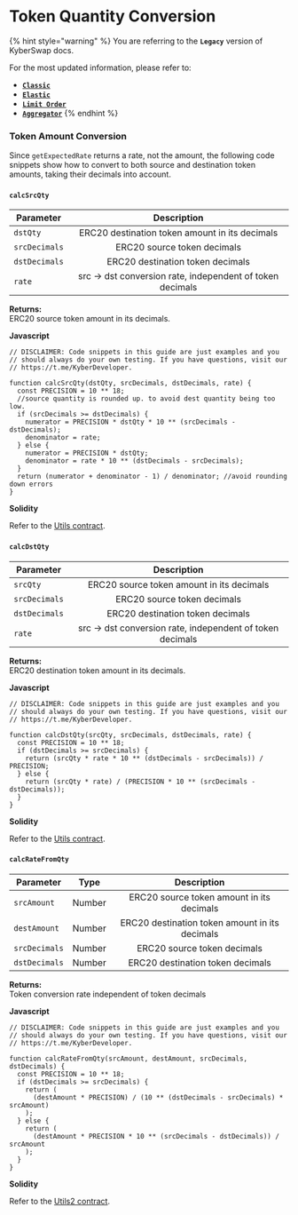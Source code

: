 # Token Quantity Conversion

{% hint style="warning" %}
You are referring to the **`Legacy`** version of KyberSwap docs.

For the most updated information, please refer to:

* [**`Classic`**](broken-reference)
* [**`Elastic`**](../../kyberswap-elastic/)
* [**`Limit Order`**](../../../../kyberswap-solutions/limit-order/)
* [**`Aggregator`**](../../../../kyberswap-solutions/kyberswap-aggregator/)
{% endhint %}

### Token Amount Conversion[​](https://docs.kyberswap.com/Legacy/api-abi/code-snippets/api\_abi-tokenquantityconversion#token-amount-conversion) <a href="#token-amount-conversion" id="token-amount-conversion"></a>

Since `getExpectedRate` returns a rate, not the amount, the following code snippets show how to convert to both source and destination token amounts, taking their decimals into account.

#### `calcSrcQty`[​](https://docs.kyberswap.com/Legacy/api-abi/code-snippets/api\_abi-tokenquantityconversion#calcsrcqty) <a href="#calcsrcqty" id="calcsrcqty"></a>

| Parameter     |                        Description                        |
| ------------- | :-------------------------------------------------------: |
| `dstQty`      |       ERC20 destination token amount in its decimals      |
| `srcDecimals` |                ERC20 source token decimals                |
| `dstDecimals` |              ERC20 destination token decimals             |
| `rate`        | src -> dst conversion rate, independent of token decimals |

**Returns:**\
ERC20 source token amount in its decimals.

**Javascript**[**​**](https://docs.kyberswap.com/Legacy/api-abi/code-snippets/api\_abi-tokenquantityconversion#javascript)

```
// DISCLAIMER: Code snippets in this guide are just examples and you
// should always do your own testing. If you have questions, visit our
// https://t.me/KyberDeveloper.

function calcSrcQty(dstQty, srcDecimals, dstDecimals, rate) {
  const PRECISION = 10 ** 18;
  //source quantity is rounded up. to avoid dest quantity being too low.
  if (srcDecimals >= dstDecimals) {
    numerator = PRECISION * dstQty * 10 ** (srcDecimals - dstDecimals);
    denominator = rate;
  } else {
    numerator = PRECISION * dstQty;
    denominator = rate * 10 ** (dstDecimals - srcDecimals);
  }
  return (numerator + denominator - 1) / denominator; //avoid rounding down errors
}
```

**Solidity**[**​**](https://docs.kyberswap.com/Legacy/api-abi/code-snippets/api\_abi-tokenquantityconversion#solidity)

Refer to the [Utils contract](https://github.com/KyberNetwork/smart-contracts/blob/master/contracts/Utils.sol#L47-L64).

#### `calcDstQty`[​](https://docs.kyberswap.com/Legacy/api-abi/code-snippets/api\_abi-tokenquantityconversion#calcdstqty) <a href="#calcdstqty" id="calcdstqty"></a>

| Parameter     |                        Description                        |
| ------------- | :-------------------------------------------------------: |
| `srcQty`      |         ERC20 source token amount in its decimals         |
| `srcDecimals` |                ERC20 source token decimals                |
| `dstDecimals` |              ERC20 destination token decimals             |
| `rate`        | src -> dst conversion rate, independent of token decimals |

**Returns:**\
ERC20 destination token amount in its decimals.

**Javascript**[**​**](https://docs.kyberswap.com/Legacy/api-abi/code-snippets/api\_abi-tokenquantityconversion#javascript-1)

```
// DISCLAIMER: Code snippets in this guide are just examples and you
// should always do your own testing. If you have questions, visit our
// https://t.me/KyberDeveloper.

function calcDstQty(srcQty, srcDecimals, dstDecimals, rate) {
  const PRECISION = 10 ** 18;
  if (dstDecimals >= srcDecimals) {
    return (srcQty * rate * 10 ** (dstDecimals - srcDecimals)) / PRECISION;
  } else {
    return (srcQty * rate) / (PRECISION * 10 ** (srcDecimals - dstDecimals));
  }
}
```

**Solidity**[**​**](https://docs.kyberswap.com/Legacy/api-abi/code-snippets/api\_abi-tokenquantityconversion#solidity-1)

Refer to the [Utils contract](https://github.com/KyberNetwork/smart-contracts/blob/master/contracts/Utils.sol#L34-L45).

#### `calcRateFromQty`[​](https://docs.kyberswap.com/Legacy/api-abi/code-snippets/api\_abi-tokenquantityconversion#calcratefromqty) <a href="#calcratefromqty" id="calcratefromqty"></a>

| Parameter     |  Type  |                   Description                  |
| ------------- | :----: | :--------------------------------------------: |
| `srcAmount`   | Number |    ERC20 source token amount in its decimals   |
| `destAmount`  | Number | ERC20 destination token amount in its decimals |
| `srcDecimals` | Number |           ERC20 source token decimals          |
| `dstDecimals` | Number |        ERC20 destination token decimals        |

**Returns:**\
Token conversion rate independent of token decimals

**Javascript**[**​**](https://docs.kyberswap.com/Legacy/api-abi/code-snippets/api\_abi-tokenquantityconversion#javascript-2)

```
// DISCLAIMER: Code snippets in this guide are just examples and you
// should always do your own testing. If you have questions, visit our
// https://t.me/KyberDeveloper.

function calcRateFromQty(srcAmount, destAmount, srcDecimals, dstDecimals) {
  const PRECISION = 10 ** 18;
  if (dstDecimals >= srcDecimals) {
    return (
      (destAmount * PRECISION) / (10 ** (dstDecimals - srcDecimals) * srcAmount)
    );
  } else {
    return (
      (destAmount * PRECISION * 10 ** (srcDecimals - dstDecimals)) / srcAmount
    );
  }
}
```

**Solidity**[**​**](https://docs.kyberswap.com/Legacy/api-abi/code-snippets/api\_abi-tokenquantityconversion#solidity-2)

Refer to the [Utils2 contract](https://github.com/KyberNetwork/smart-contracts/blob/master/contracts/Utils2.sol#L36-L49).
